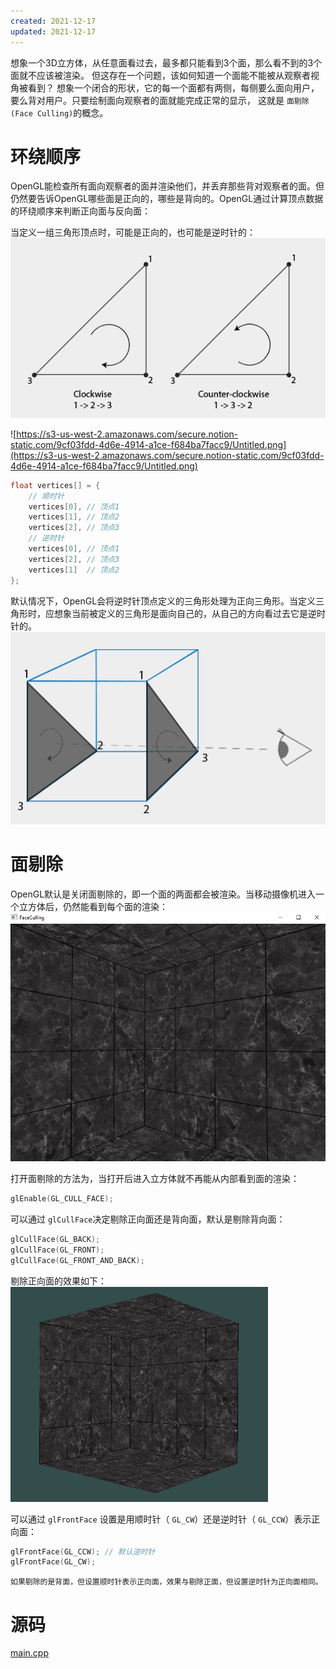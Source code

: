 ```yaml
---
created: 2021-12-17
updated: 2021-12-17
---
```

想象一个3D立方体，从任意面看过去，最多都只能看到3个面，那么看不到的3个面就不应该被渲染。 但这存在一个问题，该如何知道一个面能不能被从观察者视角被看到？ 想象一个闭合的形状，它的每一个面都有两侧，每侧要么面向用户，要么背对用户。只要绘制面向观察者的面就能完成正常的显示， 这就是 `面剔除 (Face Culling)`的概念。

# 环绕顺序

OpenGL能检查所有面向观察者的面并渲染他们，并丢弃那些背对观察者的面。但仍然要告诉OpenGL哪些面是正向的，哪些是背向的。OpenGL通过计算顶点数据的环绕顺序来判断正向面与反向面：

当定义一组三角形顶点时，可能是正向的，也可能是逆时针的：
![|500](assets/LearnOpenGL-CH%2018%20Face%20Culling/Untitled.png)

![https://s3-us-west-2.amazonaws.com/secure.notion-static.com/9cf03fdd-4d6e-4914-a1ce-f684ba7facc9/Untitled.png](https://s3-us-west-2.amazonaws.com/secure.notion-static.com/9cf03fdd-4d6e-4914-a1ce-f684ba7facc9/Untitled.png)

```cpp
float vertices[] = {
    // 顺时针
    vertices[0], // 顶点1
    vertices[1], // 顶点2
    vertices[2], // 顶点3
    // 逆时针
    vertices[0], // 顶点1
    vertices[2], // 顶点3
    vertices[1]  // 顶点2
};
```

默认情况下，OpenGL会将逆时针顶点定义的三角形处理为正向三角形。当定义三角形时，应想象当前被定义的三角形是面向自己的，从自己的方向看过去它是逆时针的。
![|500](assets/LearnOpenGL-CH%2018%20Face%20Culling/Untitled%201.png)

# 面剔除

OpenGL默认是关闭面剔除的，即一个面的两面都会被渲染。当移动摄像机进入一个立方体后，仍然能看到每个面的渲染：
![|400](assets/LearnOpenGL-CH%2018%20Face%20Culling/Untitled%202.png)

打开面剔除的方法为，当打开后进入立方体就不再能从内部看到面的渲染：

```cpp
glEnable(GL_CULL_FACE);
```

可以通过 `glCullFace`决定剔除正向面还是背向面，默认是剔除背向面：

```cpp
glCullFace(GL_BACK);
glCullFace(GL_FRONT);
glCullFace(GL_FRONT_AND_BACK);
```

剔除正向面的效果如下：
![|400](assets/LearnOpenGL-CH%2018%20Face%20Culling/Untitled%203.png)

可以通过 `glFrontFace` 设置是用顺时针（ `GL_CW`）还是逆时针（ `GL_CCW`）表示正向面：

```cpp
glFrontFace(GL_CCW); // 默认逆时针
glFrontFace(GL_CW);
```

```ad-warning
如果剔除的是背面，但设置顺时针表示正向面，效果与剔除正面，但设置逆时针为正向面相同。
```

# 源码
[main.cpp](https://raw.githubusercontent.com/xuejiaW/Study-Notes/master/LearnOpenGL_VSCode/src/16.FaceCulling/main.cpp)